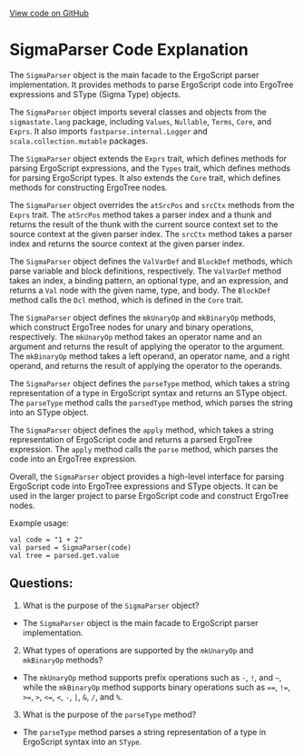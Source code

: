 [View code on GitHub](sigmastate-interpreterhttps://github.com/ScorexFoundation/sigmastate-interpreter/parsers/shared/src/main/scala/sigmastate/lang/SigmaParser.scala)

# SigmaParser Code Explanation

The `SigmaParser` object is the main facade to the ErgoScript parser implementation. It provides methods to parse ErgoScript code into ErgoTree expressions and SType (Sigma Type) objects. 

The `SigmaParser` object imports several classes and objects from the `sigmastate.lang` package, including `Values`, `Nullable`, `Terms`, `Core`, and `Exprs`. It also imports `fastparse.internal.Logger` and `scala.collection.mutable` packages.

The `SigmaParser` object extends the `Exprs` trait, which defines methods for parsing ErgoScript expressions, and the `Types` trait, which defines methods for parsing ErgoScript types. It also extends the `Core` trait, which defines methods for constructing ErgoTree nodes.

The `SigmaParser` object overrides the `atSrcPos` and `srcCtx` methods from the `Exprs` trait. The `atSrcPos` method takes a parser index and a thunk and returns the result of the thunk with the current source context set to the source context at the given parser index. The `srcCtx` method takes a parser index and returns the source context at the given parser index.

The `SigmaParser` object defines the `ValVarDef` and `BlockDef` methods, which parse variable and block definitions, respectively. The `ValVarDef` method takes an index, a binding pattern, an optional type, and an expression, and returns a `Val` node with the given name, type, and body. The `BlockDef` method calls the `Dcl` method, which is defined in the `Core` trait.

The `SigmaParser` object defines the `mkUnaryOp` and `mkBinaryOp` methods, which construct ErgoTree nodes for unary and binary operations, respectively. The `mkUnaryOp` method takes an operator name and an argument and returns the result of applying the operator to the argument. The `mkBinaryOp` method takes a left operand, an operator name, and a right operand, and returns the result of applying the operator to the operands.

The `SigmaParser` object defines the `parseType` method, which takes a string representation of a type in ErgoScript syntax and returns an SType object. The `parseType` method calls the `parsedType` method, which parses the string into an SType object.

The `SigmaParser` object defines the `apply` method, which takes a string representation of ErgoScript code and returns a parsed ErgoTree expression. The `apply` method calls the `parse` method, which parses the code into an ErgoTree expression.

Overall, the `SigmaParser` object provides a high-level interface for parsing ErgoScript code into ErgoTree expressions and SType objects. It can be used in the larger project to parse ErgoScript code and construct ErgoTree nodes. 

Example usage:

```
val code = "1 + 2"
val parsed = SigmaParser(code)
val tree = parsed.get.value
```
## Questions: 
 1. What is the purpose of the `SigmaParser` object?
- The `SigmaParser` object is the main facade to ErgoScript parser implementation.

2. What types of operations are supported by the `mkUnaryOp` and `mkBinaryOp` methods?
- The `mkUnaryOp` method supports prefix operations such as `-`, `!`, and `~`, while the `mkBinaryOp` method supports binary operations such as `==`, `!=`, `>=`, `>`, `<=`, `<`, `-`, `|`, `&`, `/`, and `%`.

3. What is the purpose of the `parseType` method?
- The `parseType` method parses a string representation of a type in ErgoScript syntax into an `SType`.